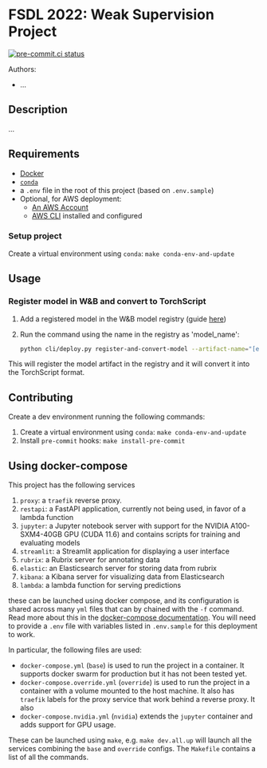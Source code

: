 # FSDL 2022: Weak Supervision Project

[![pre-commit.ci status](https://results.pre-commit.ci/badge/github/EdAbati/fsdl-2022-weak-supervision-project/main.svg)](https://results.pre-commit.ci/latest/github/EdAbati/fsdl-2022-weak-supervision-project/main)

Authors:

- ...

## Description

...

## Requirements

- [Docker](https://docs.docker.com/get-docker/)
- [`conda`](https://docs.conda.io/projects/conda/en/latest/user-guide/install/index.html)
- a `.env` file in the root of this project (based on `.env.sample`)
- Optional, for AWS deployment:
  - [An AWS Account](https://portal.aws.amazon.com/gp/aws/developer/registration/index.html?nc2=h_ct&src=header_signup)
  - [AWS CLI](https://aws.amazon.com/cli/) installed and configured

### Setup project

Create a virtual environment using `conda`: `make conda-env-and-update`

## Usage

### Register model in W&B and convert to TorchScript

1. Add a registered model in the W&B model registry (guide [here](https://docs.wandb.ai/guides/models#model-registry-quickstart))
2. Run the command using the name in the registry as 'model_name':

   ```bash
   python cli/deploy.py register-and-convert-model --artifact-name="[entity]/[project]/[artifact_name]:[alias]" --model-name="[entity]/[project]/[model_name]"
   ```

This will register the model artifact in the registry and it will convert it into the TorchScript format.

## Contributing

Create a dev environment running the following commands:

1. Create a virtual environment using `conda`: `make conda-env-and-update`
2. Install `pre-commit` hooks: `make install-pre-commit`

## Using docker-compose

This project has the following services

1. `proxy`: a `traefik` reverse proxy.
1. `restapi`: a FastAPI application, currently not being used, in favor of a lambda function
1. `jupyter`: a Jupyter notebook server with support for the NVIDIA A100-SXM4-40GB GPU (CUDA 11.6) and contains scripts for training and evaluating models
1. `streamlit`: a Streamlit application for displaying a user interface
1. `rubrix`: a Rubrix server for annotating data
1. `elastic`: an Elasticsearch server for storing data from rubrix
1. `kibana`: a Kibana server for visualizing data from Elasticsearch
1. `lambda`: a lambda function for serving predictions

these can be launched using docker compose, and its configuration is shared across many `yml` files that can by chained with the `-f` command. Read more about this in the [docker-compose documentation](https://docs.docker.com/compose/extends/). You will need to provide a `.env` file with variables listed in `.env.sample` for this deployment to work.

In particular, the following files are used:

- `docker-compose.yml` (`base`) is used to run the project in a container. It supports docker swarm for production but it has not been tested yet.
- `docker-compose.override.yml` (`override`) is used to run the project in a container with a volume mounted to the host machine. It also has `traefik` labels for the proxy service that work behind a reverse proxy. It also
- `docker-compose.nvidia.yml` (`nvidia`) extends the `jupyter` container and adds support for GPU usage.

These can be launched using `make`, e.g. `make dev.all.up` will launch all the services combining the `base` and `override` configs. The `Makefile` contains a list of all the commands.
